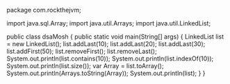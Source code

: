 package com.rockthejvm;

import java.sql.Array;
import java.util.Arrays;
import java.util.LinkedList;

public class dsaMosh {
    public static void main(String[] args) {
        LinkedList list = new LinkedList();
        list.addLast(10);
        list.addLast(20);
        list.addLast(30);
        list.addFirst(50);
        list.removeFirst();
        list.removeLast();
        System.out.println(list.contains(10));
        System.out.println(list.indexOf(10));
        System.out.println(list.size());
        var Array = list.toArray();
        System.out.println(Arrays.toString(Array));
        System.out.println(list);
    }
}
